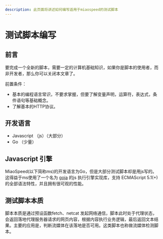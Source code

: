 ```yaml
---
description: 此页面将讲述如何编写适用于miaospeed的测试脚本
---
```


# 测试脚本编写

## 前言

要完成一个全新的脚本，需要一定的计算机基础知识，如果你是脚本的使用者，而非开发者，那么你可以关闭本文章了。

前置条件：

* 基本的编程语言常识，不要求掌握，但要了解变量声明，运算符，表达式，条件语句等基础概念。
* 了解基本的HTTP协议。

## 开发语言

* Javascript （js）（大部分）
* Go （少量）

## Javascript 引擎

MiaoSpeed(以下简称ms)的开发语言为Go，但是大部分测试脚本却是用js写的。这得益于ms使用了一个名为 [goja](https://github.com/dop251/goja) 的js 执行引擎实现库，支持 ECMAScript 5.1(+)的全部语法特性，并且拥有很可观的性能。

## 测试脚本本质

脚本本质是通过预设函数fetch、netcat 发起网络通信，脚本此时处于代理状态，会返回落地代理服务器请求的网页内容，根据内容执行业务逻辑，最后返回文本结果。主要的应用是，判断流媒体在该落地是否可用。这类脚本也称做流媒体检测脚本。
